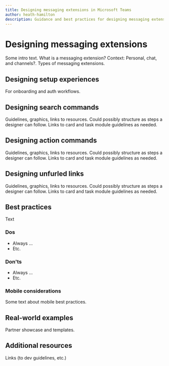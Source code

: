 ```yaml
---
title: Designing messaging extensions in Microsoft Teams
author: heath-hamilton
description: Guidance and best practices for designing messaging extensions in a Microsoft Teams app.
---
```

# Designing messaging extensions

Some intro text. What is a messaging extension? Context: Personal, chat, and channels?. Types of messaging extensions.

## Designing setup experiences

For onboarding and auth workflows.

## Designing search commands

Guidelines, graphics, links to resources. Could possibly structure as steps a designer can follow. Links to card and task module guidelines as needed.

## Designing action commands

Guidelines, graphics, links to resources. Could possibly structure as steps a designer can follow. Links to card and task module guidelines as needed.

## Designing unfurled links

Guidelines, graphics, links to resources. Could possibly structure as steps a designer can follow. Links to card and task module guidelines as needed.

## Best practices

Text

### Dos

* Always ...
* Etc.

### Don'ts

* Always ...
* Etc.

### Mobile considerations

Some text about mobile best practices.

## Real-world examples

Partner showcase and templates.

## Additional resources

Links (to dev guidelines, etc.)
